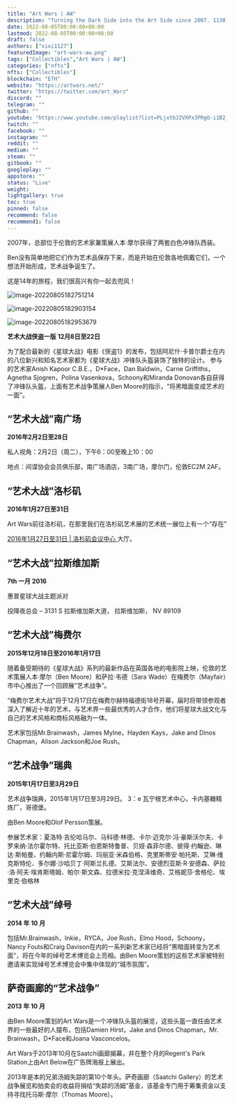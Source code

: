 ```yaml
---
title: "Art Wars | AW"
description: "Turning the Dark Side into the Art Side since 2007. 1138 piece NFT collection featuring artists such as Anish Kapoor, D'Face, Bjarne Melgaard and Mr.Brainwash."
date: 2022-08-05T00:00:00+08:00
lastmod: 2022-08-05T00:00:00+08:00
draft: false
authors: ["xixi1127"]
featuredImage: "art-wars-aw.png"
tags: ["Collectibles","Art Wars | AW"]
categories: ["nfts"]
nfts: ["Collectibles"]
blockchain: "ETH"
website: "https://artwars.net/"
twitter: "https://twitter.com/art_Warz"
discord: ""
telegram: ""
github: ""
youtube: "https://www.youtube.com/playlist?list=PLjxtbJ2VXPx3PRgO-i1B2_wmTwbf_lEby"
twitch: ""
facebook: ""
instagram: ""
reddit: ""
medium: ""
steam: ""
gitbook: ""
googleplay: ""
appstore: ""
status: "Live"
weight: 
lightgallery: true
toc: true
pinned: false
recommend: false
recommend1: false
---
```



2007年，总部位于伦敦的艺术家兼策展人本·摩尔获得了两套白色冲锋队西装。

Ben没有简单地把它们作为艺术品保存下来，而是开始在伦敦各地佩戴它们，一个想法开始形成，艺术战争诞生了。

这是14年的旅程，我们很高兴有你一起去兜风！

![image-20220805182751214](image-20220805182751214.png)

![image-20220805182903154](image-20220805182903154.png)

![image-20220805182953679](image-20220805182953679.png)

**艺术大战侠盗一版**
**12月8日至22日**

为了配合最新的《星球大战》电影《侠盗1》的发布，包括阿尼什·卡普尔爵士在内的八位新兴和知名艺术家都为《星球大战》冲锋队头盔装饰了独特的设计。
参与的艺术家Anish Kapoor C.B.E.，D*Face，Dan Baldwin，Carne Griffiths，Agnetha Sjogren，Polina Vasenkova，Schoony和Miranda Donovan各自获得了冲锋队头盔，上面有艺术战争策展人Ben Moore的指示，“将黑暗面变成艺术的一面”。

## **“艺术大战”南广场**

**2016年2月2日至28日**

私人视角：2月2日（周二），下午6：00至晚上10：00

地点：间谍协会会员俱乐部，南广场酒店，3南广场，摩尔门，伦敦EC2M 2AF。

## **“艺术大战”洛杉矶**

**2016年1月27日至31日**

Art Wars前往洛杉矶，在那里我们在洛杉矶艺术展的艺术统一展位上有一个“存在”

[2016年1月27日至31日 | 洛杉矶会议中心 ](http://guestpasseslaas16.eventbrite.com/?utm_source=eb_email&utm_medium=email&utm_campaign=reminder_attendees_48hour_email&utm_term=eventname)大厅。

## **“艺术大战”拉斯维加斯**

**7th 一月 2016**

惠普星球大战主题派对

投降夜总会 – 3131 S 拉斯维加斯大道， 拉斯维加斯， NV 89109

## **“艺术大战”梅费尔**

**2015年12月18日至2016年1月17日**

随着备受期待的《星球大战》系列的最新作品在英国各地的电影院上映，伦敦的艺术策展人本·摩尔（Ben Moore）和萨拉·韦德（Sara Wade）在梅费尔（Mayfair）市中心推出了一个回顾展“艺术战争”。

“梅费尔艺术大战”将于12月17日在梅费尔赫特福德街18号开幕，届时将带领参观者深入了解近十年的艺术，与艺术界一些最优秀的人才合作，他们将星球大战文化与自己的艺术风格和商标风格融为一体。

艺术家包括Mr.Brainwash，James Mylne，Hayden Kays，Jake and Dinos Chapman，Alison Jackson和Joe Rush。

## **“艺术战争”瑞典**

**2015年1月17日至3月29日**

艺术战争瑞典，2015年1月17日至3月29日。
3：e 瓦宁根艺术中心，卡内基糖精炼厂，哥德堡。

由Ben Moore和Olof Persson策展。

参展艺术家：夏洛特·吉伦哈马尔、马科德·林德、卡尔·迈克尔·冯·豪斯沃尔夫、卡罗来纳·法尔霍尔特、托比亚斯·伯恩斯特鲁普、贝娅·森菲尔德、彼得·约翰逊、琳达·斯帕曼、约翰内斯·尼霍尔姆、玛丽亚·米森伯格、克里斯蒂安·帕托斯、艾琳·维克斯特伦、多尔娜·沙哈贝丁·阿斯兰扎德、艾斯法尔、安德烈亚斯·R·安德森、萨拉·洛·阿夫·埃肯斯塔姆、帕尔·斯文森、拉德米拉·克涅泽维奇、艾格妮莎·舍格伦、埃里克·伯格林

## **“艺术大战”绰号**

**2014 年 10 月**

包括Mr.Brainwash，Inkie，RYCA，Joe Rush，Elmo Hood，Schoony，Nancy Fouts和Craig Davison在内的一系列新艺术家已经将“黑暗面转变为艺术面”，将在今年的绰号艺术博览会上亮相。由Ben Moore策划的这些艺术家被特别邀请来实现绰号艺术博览会中集中体现的“城市氛围”。 

## **萨奇画廊的“艺术战争”**

**2013 年 10 月**

由Ben Moore策划的Art Wars是一个冲锋队头盔的展览，这些头盔一直任由艺术界的一些最好的人摆布，包括Damien Hirst，Jake and Dinos Chapman，Mr. Brainwash，D*Face和Joana Vasconcelos。

Art Wars于2013年10月在Saatchi画廊揭幕，并在整个月的Regent's Park Station上由Art Below在广告牌海报上展出。

2013年是本的兄弟汤姆失踪的第10个年头。萨奇画廊（Saatchi Gallery）的艺术战争展览和拍卖会的收益将捐给“失踪的汤姆”基金，该基金专门用于筹集资金以支持寻找托马斯·摩尔（Thomas Moore）。